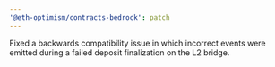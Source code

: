 ```yaml
---
'@eth-optimism/contracts-bedrock': patch
---
```


Fixed a backwards compatibility issue in which incorrect events were emitted during a failed deposit finalization on the L2 bridge.
